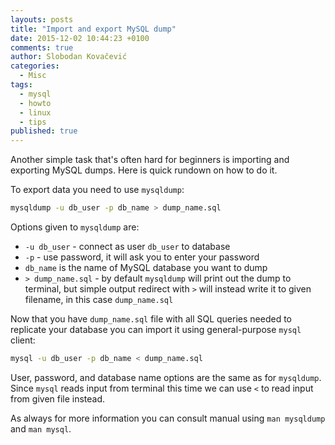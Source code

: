 ```yaml
---
layouts: posts
title: "Import and export MySQL dump"
date: 2015-12-02 10:44:23 +0100
comments: true
author: Slobodan Kovačević
categories:
  - Misc
tags:
  - mysql
  - howto
  - linux
  - tips
published: true
---
```


Another simple task that's often hard for beginners is importing and exporting MySQL dumps. Here is quick rundown on how to do it.

To export data you need to use `mysqldump`:


```sh
mysqldump -u db_user -p db_name > dump_name.sql
```

Options given to `mysqldump` are:

* `-u db_user` - connect as user `db_user` to database
* `-p` - use password, it will ask you to enter your password
* `db_name` is the name of MySQL database you want to dump
* `> dump_name.sql` - by default `mysqldump` will print out the dump to terminal, but simple output redirect with `>` will instead write it to given filename, in this case `dump_name.sql`

Now that you have `dump_name.sql` file with all SQL queries needed to replicate your database you can import it using general-purpose `mysql` client:

```sh
mysql -u db_user -p db_name < dump_name.sql
```

User, password, and database name options are the same as for `mysqldump`. Since `mysql` reads input from terminal this time we can use `<` to read input from given file instead.

As always for more information you can consult manual using `man mysqldump` and `man mysql`.
